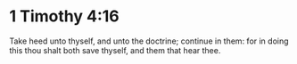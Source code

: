 # 1 Timothy 4:16

Take heed unto thyself, and unto the doctrine; continue in them: for in doing this thou shalt both save thyself, and them that hear thee.